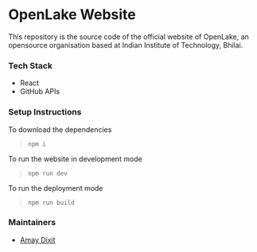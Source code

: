 
# OpenLake Website

This repository is the source code of the official website of OpenLake, an opensource organisation based at Indian Institute of Technology, Bhilai.

### Tech Stack

- React
- GitHub APIs

### Setup Instructions

To download the dependencies

> ```npm i```

To run the website in development mode

> ```npm run dev```

To run the deployment mode

> ```npm run build```

### Maintainers

- [Amay Dixit](https://github.com/amaydixit11)
